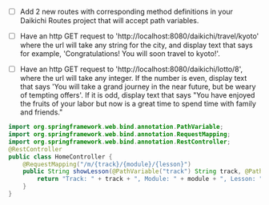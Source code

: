 - [ ] Add 2 new routes with corresponding method definitions in your Daikichi Routes project that will accept path variables.

- [ ] Have an http GET request to 'http://localhost:8080/daikichi/travel/kyoto' where the url will take any string for the city, and display text that says for example, 'Congratulations! You will soon travel to kyoto!'.

- [ ] Have an http GET request to 'http://localhost:8080/daikichi/lotto/8', where the url will take any integer. If the number is even, display text that says 'You will take a grand journey in the near future, but be weary of tempting offers'. If it is odd, display text that says "You have enjoyed the fruits of your labor but now is a great time to spend time with family and friends."

```java
import org.springframework.web.bind.annotation.PathVariable;
import org.springframework.web.bind.annotation.RequestMapping;
import org.springframework.web.bind.annotation.RestController;
@RestController
public class HomeController {
    @RequestMapping("/m/{track}/{module}/{lesson}")
    public String showLesson(@PathVariable("track") String track, @PathVariable("module") String module, @PathVariable("lesson") String lesson){
    	return "Track: " + track + ", Module: " + module + ", Lesson: " + lesson;
    }
}
```